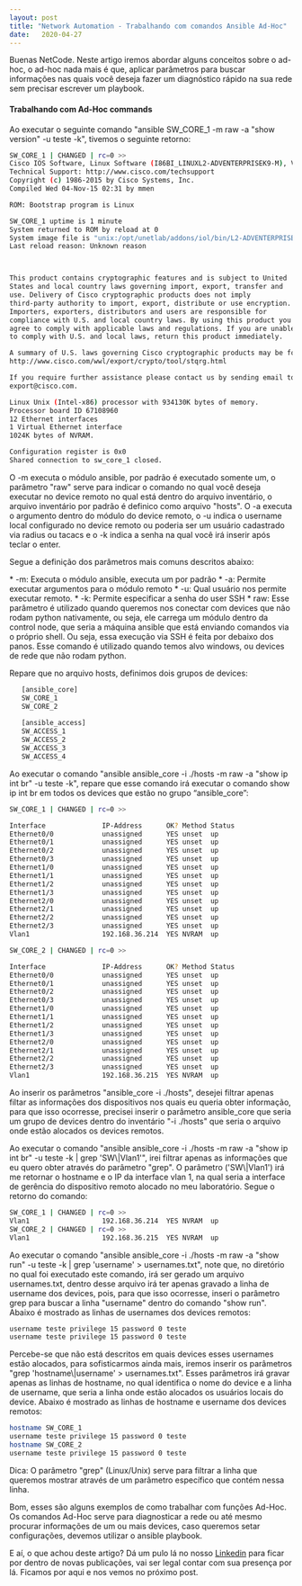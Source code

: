 ```yaml
---
layout: post 
title: "Network Automation - Trabalhando com comandos Ansible Ad-Hoc"
date:   2020-04-27
---
```


<p class="intro"><span class="dropcap">B</span>uenas NetCode. Neste artigo iremos abordar alguns conceitos sobre o ad-hoc, o ad-hoc nada mais é que, aplicar parâmetros para buscar informações nas quais você deseja fazer um diagnóstico rápido na sua rede sem precisar escrever um playbook.</p>

#### Trabalhando com Ad-Hoc commands
<p>Ao executar o seguinte comando "ansible SW_CORE_1 -m raw -a "show version" -u teste -k", tivemos o seguinte retorno:</p>

```bash
SW_CORE_1 | CHANGED | rc=0 >>
Cisco IOS Software, Linux Software (I86BI_LINUXL2-ADVENTERPRISEK9-M), Version 15.2(CML_NIGHTLY_20151103)FLO_DSGS7, EARLY DEPLOYMENT DEVELOPMENT BUILD, synced to  FLO_DSGS7_POSTCOLLAPSE_TEAM_TRACK_DSGS_PI5
Technical Support: http://www.cisco.com/techsupport
Copyright (c) 1986-2015 by Cisco Systems, Inc.
Compiled Wed 04-Nov-15 02:31 by mmen

ROM: Bootstrap program is Linux

SW_CORE_1 uptime is 1 minute
System returned to ROM by reload at 0
System image file is "unix:/opt/unetlab/addons/iol/bin/L2-ADVENTERPRISEK9-M-15.2-IRON-20151"
Last reload reason: Unknown reason



This product contains cryptographic features and is subject to United
States and local country laws governing import, export, transfer and
use. Delivery of Cisco cryptographic products does not imply
third-party authority to import, export, distribute or use encryption.
Importers, exporters, distributors and users are responsible for
compliance with U.S. and local country laws. By using this product you
agree to comply with applicable laws and regulations. If you are unable
to comply with U.S. and local laws, return this product immediately.

A summary of U.S. laws governing Cisco cryptographic products may be found at:
http://www.cisco.com/wwl/export/crypto/tool/stqrg.html

If you require further assistance please contact us by sending email to
export@cisco.com.

Linux Unix (Intel-x86) processor with 934130K bytes of memory.
Processor board ID 67108960
12 Ethernet interfaces
1 Virtual Ethernet interface
1024K bytes of NVRAM.

Configuration register is 0x0
Shared connection to sw_core_1 closed.
```

<p>O -m executa o módulo ansible, por padrão é executado somente um, o parâmetro "raw" serve para indicar o comando no qual você deseja executar no device remoto no qual está dentro do arquivo inventário, o arquivo inventário por padrão é definico como arquivo "hosts". O -a executa o argumento dentro do módulo do device remoto, o -u indica o username local configurado no device remoto ou poderia ser um usuário cadastrado via radius ou tacacs e o -k indica a senha na qual você irá inserir após teclar o enter.</p>

<p>Segue a definição dos parâmetros mais comuns descritos abaixo:</p>
* -m: Executa o módulo ansible, executa um por padrão
* -a: Permite executar argumentos para o módulo remoto
* -u: Qual usuário nos permite executar remoto.
* -k: Permite especificar a senha do user SSH
* raw: Esse parâmetro é utilizado quando queremos nos conectar com devices que não rodam python nativamente, ou seja, ele carrega um módulo dentro da control node, que seria a máquina ansible que está enviando comandos via o próprio shell. Ou seja, essa execução via SSH é feita por debaixo dos panos. Esse comando é utilizado quando temos alvo windows, ou devices de rede que não rodam python.

<p>Repare que no arquivo hosts, definimos dois grupos de devices:</p>

```bash
   [ansible_core]
   SW_CORE_1
   SW_CORE_2
   
   [ansible_access]
   SW_ACCESS_1
   SW_ACCESS_2
   SW_ACCESS_3
   SW_ACCESS_4
```

<p>Ao executar o comando "ansible ansible_core -i ./hosts -m raw -a "show ip int br" -u teste -k", repare que esse comando irá executar o comando show ip int br em todos os devices que estão no grupo “ansible_core”:</p>

```bash
SW_CORE_1 | CHANGED | rc=0 >>

Interface              IP-Address      OK? Method Status                Protocol
Ethernet0/0            unassigned      YES unset  up                    up      
Ethernet0/1            unassigned      YES unset  up                    up      
Ethernet0/2            unassigned      YES unset  up                    up      
Ethernet0/3            unassigned      YES unset  up                    up      
Ethernet1/0            unassigned      YES unset  up                    up      
Ethernet1/1            unassigned      YES unset  up                    up      
Ethernet1/2            unassigned      YES unset  up                    up      
Ethernet1/3            unassigned      YES unset  up                    up      
Ethernet2/0            unassigned      YES unset  up                    up      
Ethernet2/1            unassigned      YES unset  up                    up      
Ethernet2/2            unassigned      YES unset  up                    up      
Ethernet2/3            unassigned      YES unset  up                    up      
Vlan1                  192.168.36.214  YES NVRAM  up                    up      Shared connection to sw_core_1 closed.

SW_CORE_2 | CHANGED | rc=0 >>

Interface              IP-Address      OK? Method Status                Protocol
Ethernet0/0            unassigned      YES unset  up                    up      
Ethernet0/1            unassigned      YES unset  up                    up      
Ethernet0/2            unassigned      YES unset  up                    up      
Ethernet0/3            unassigned      YES unset  up                    up      
Ethernet1/0            unassigned      YES unset  up                    up      
Ethernet1/1            unassigned      YES unset  up                    up      
Ethernet1/2            unassigned      YES unset  up                    up      
Ethernet1/3            unassigned      YES unset  up                    up      
Ethernet2/0            unassigned      YES unset  up                    up      
Ethernet2/1            unassigned      YES unset  up                    up      
Ethernet2/2            unassigned      YES unset  up                    up      
Ethernet2/3            unassigned      YES unset  up                    up      
Vlan1                  192.168.36.215  YES NVRAM  up                    up      Shared connection to sw_core_2 closed.
```

<p>Ao inserir os parâmetros "ansible_core -i ./hosts", desejei filtrar apenas filtar as informações dos dispositivos nos quais eu queria obter informação, para que isso ocorresse, precisei inserir o parâmetro ansible_core que seria um grupo de devices dentro do inventário "-i ./hosts" que seria o arquivo onde estão alocados os devices remotos.</p>

<p>Ao executar o comando "ansible ansible_core -i ./hosts -m raw -a "show ip int br" -u teste -k | grep 'SW\|Vlan1'", irei filtrar apenas as informações que eu quero obter através do parâmetro "grep". O parâmetro ('SW\|Vlan1') irá me retornar o hostname e o IP da interface vlan 1, na qual seria a interface de gerência do dispositivo remoto alocado no meu laboratório. Segue o retorno do comando:</p>

```bash
SW_CORE_1 | CHANGED | rc=0 >>
Vlan1                  192.168.36.214  YES NVRAM  up                    up      Shared connection to sw_core_1 closed.
SW_CORE_2 | CHANGED | rc=0 >>
Vlan1                  192.168.36.215  YES NVRAM  up                    up      Shared connection to sw_core_2 closed.
```

<p>Ao executar o comando "ansible ansible_core -i ./hosts -m raw -a "show run" -u teste -k | grep 'username' > usernames.txt", note que, no diretório no qual foi executado este comando, irá ser gerado um arquivo usernames.txt, dentro desse arquivo irá ter apenas gravado a linha de username dos devices, pois, para que isso ocorresse, inseri o parâmetro grep para buscar a linha "username" dentro do comando "show run". Abaixo é mostrado as linhas de usernames dos devices remotos:</p>

```bash
username teste privilege 15 password 0 teste
username teste privilege 15 password 0 teste
```

<p>Percebe-se que não está descritos em quais devices esses usernames estão alocados, para sofisticarmos ainda mais, iremos inserir os parâmetros "grep 'hostname\|username' > usernames.txt". Esses parâmetros irá gravar apenas as linhas de hostname, no qual identifica o nome do device e a linha de username, que seria a linha onde estão alocados os usuários locais do device. Abaixo é mostrado as linhas de hostname e username dos devices remotos:</p>

```bash
hostname SW_CORE_1
username teste privilege 15 password 0 teste
hostname SW_CORE_2
username teste privilege 15 password 0 teste
```
<p>Dica: O parâmetro "grep" (Linux/Unix) serve para filtrar a linha que queremos mostrar através de um parâmetro específico que contém nessa linha.</p>

<p>Bom, esses são alguns exemplos de como trabalhar com funções Ad-Hoc. Os comandos Ad-Hoc serve para diagnosticar a rede ou até mesmo procurar informações de um ou mais devices, caso queremos setar configurações, devemos utilizar o ansible playbook.</p>

<p>E aí, o que achou deste artigo? Dá um pulo lá no nosso <a href="https://www.linkedin.com/company/ccna-student/?viewAsMember=true">Linkedin</a> para ficar por dentro de novas publicações, vai ser legal contar com sua presença por lá. Ficamos por aqui e nos vemos no próximo post.</p>


